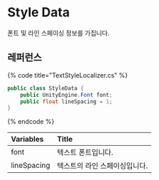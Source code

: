 # Style Data

폰트 및 라인 스페이싱 정보를 가집니다.‌

## 레퍼런스 <a id="undefined"></a>

{% code title="TextStyleLocalizer.cs" %}
```csharp
public class StyleData {
    public UnityEngine.Font font;
    public float lineSpacing = 1;
}
```
{% endcode %}

| Variables | ​Title |
| :--- | :--- |
| font | 텍스트 폰트입니다. |
| lineSpacing | 텍스트의 라인 스페이싱입니다. |



